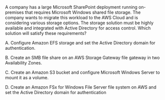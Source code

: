 A company has a large Microsoft SharePoint deployment running on-premises that requires Microsoft Windows shared file storage. The company wants to migrate this workload to the AWS Cloud and is considering various storage options. The storage solution must be highly available and integrated with Active Directory for access control. Which solution will satisfy these requirements? 

A. Configure Amazon EFS storage and set the Active Directory domain for authentication. 

B. Create an SMB file share on an AWS Storage Gateway file gateway in two Availability Zones. 

C. Create an Amazon S3 bucket and configure Microsoft Windows Server to mount it as a volume. 

D. Create an Amazon FSx for Windows File Server file system on AWS and set the Active Directory domain for authentication